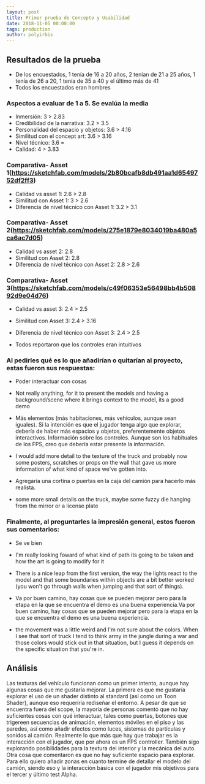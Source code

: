 ```yaml
---
layout: post
title: Primer prueba de Concepto y Usabilidad
date: 2018-11-05 00:00:00
tags: production
author: polyirbis
---
```


## Resultados de la prueba

* De los encuestados, 1 tenía de 16 a 20 años, 2 tenían de 21 a 25 años, 1 tenía de 26 a 20, 1 tenía de 35 a 40 y el último más de 41  
* Todos los encuestados eran hombres

### Aspectos a evaluar de 1 a 5. Se evalúa la media

* Inmersión: 3 > 2.83
* Credibilidad de la narrativa: 3.2 > 3.5
* Personalidad del espacio y objetos: 3.6 > 4.16
* Similitud con el concept art: 3.6 > 3.16
* Nivel técnico: 3.6 =
* Calidad: 4 > 3.83

### Comparativa- Asset 1(https://sketchfab.com/models/2b80bcafb8db491aa1d6549752df2ff3)
* Calidad vs asset 1: 2.6 > 2.8
* Similitud con Asset 1: 3 > 2.6
* Diferencia de nivel técnico con Asset 1: 3.2 > 3.1
### Comparativa- Asset 2(https://sketchfab.com/models/275e1879e8034019ba480a5ca6ac7d05)
* Calidad vs asset 2: 2.8
* Similitud con Asset 2: 2.8
* Diferencia de nivel técnico con Asset 2: 2.8 > 2.6
### Comparativa- Asset 3(https://sketchfab.com/models/c49f06353e56498bb4b50892d9e04d76)
* Calidad vs asset 3: 2.4 > 2.5
* Similitud con Asset 3: 2.4 > 3.16
* Diferencia de nivel técnico con Asset 3: 2.4 > 2.5

* Todos reportaron que los controles eran intuitivos


### Al pedirles qué es lo que añadirían o quitarían al proyecto, estas fueron sus respuestas:

* Poder interactuar con cosas

* Not really anything, for it to present the models and having a background/scene where it brings context to the model, its a good demo

* Más elementos (más habitaciones, más vehículos, aunque sean iguales). Si la intención es que el jugador tenga algo que explorar, debería de haber más espacios y objetos, preferentemente objetos interactivos.
Información sobre los controles. Aunque son los habituales de los FPS, creo que debería estar presente la información.

* I would add more detail to the texture of the truck and probably now some posters, scratches or props on the wall that gave us more information of what kind of space we've gotten into.

* Agregaría una cortina o puertas en la caja del camión para hacerlo más realista.

* some more small details on the truck, maybe some fuzzy die hanging from the mirror or a license plate



### Finalmente, al preguntarles la impresión general, estos fueron sus comentarios:

 * Se ve bien
* I'm really looking foward of what kind of path its going to be taken and how the art is going to modify for it

* There is a nice leap from the first version, the way the lights react to the model and that some boundaries within objects are a bit better worked (you won't go through walls when jumping and that sort of things).

* Va por buen camino, hay cosas que se pueden mejorar pero para la etapa en la que se encuentra el demo es una buena experiencia.Va por buen camino, hay cosas que se pueden mejorar pero para la etapa en la que se encuentra el demo es una buena experiencia.

* the movement was a little weird and I'm not sure about the colors. When I see that sort of truck I tend to think army in the jungle during a war and those colors would stick out in that situation, but I guess it depends on the specific situation that you're in.





## Análisis

Las texturas del vehículo funcionan como un primer intento, aunque hay algunas cosas que me gustaría mejorar. La primera es que me gustaría explorar el uso de un shader distinto al standard (así como un Toon Shader), aunque eso requeriría rediseñar el entorno. A pesar de que se encuentra fuera del scope, la mayoría de personas comentó que no hay suficientes cosas con qué interactuar, tales como puertas, botones que trigereen secuencias de animación, elementos móviles en el piso y las paredes, así como añadir efectos como luces, sistemas de partículas y sonidos al camión. Realmente lo que más que hay que trabajar es la interacción con el jugador, que por ahora es un FPS controller. También sigo explorando posibilidades para la textura del interior y la mecánica del auto.
Otra cosa que comentaron es que no hay suficiente espacio para explorar. Para ello quiero añadir zonas en cuanto termine de detallar el modelo del camión, siendo eso y la interacción básica con el jugador mis objetivos para el tercer y último test Alpha. 